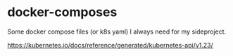 # docker-composes

Some docker compose files (or k8s yaml) I always need for my sideproject.

https://kubernetes.io/docs/reference/generated/kubernetes-api/v1.23/